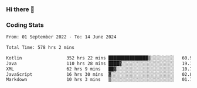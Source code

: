 ### Hi there 👋

<!--
**Girrafeec/girrafeec** is a ✨ _special_ ✨ repository because its `README.md` (this file) appears on your GitHub profile.

Here are some ideas to get you started:

- 🔭 I’m currently working on ...
- 🌱 I’m currently learning ...
- 👯 I’m looking to collaborate on ...
- 🤔 I’m looking for help with ...
- 💬 Ask me about ...
- 📫 How to reach me: ...
- 😄 Pronouns: ...
- ⚡ Fun fact: ...
-->

### Coding Stats
<!--START_SECTION:waka-->

```txt
From: 01 September 2022 - To: 14 June 2024

Total Time: 578 hrs 2 mins

Kotlin                 352 hrs 22 mins ███████████████▒░░░░░░░░░   60.96 %
Java                   110 hrs 28 mins ████▓░░░░░░░░░░░░░░░░░░░░   19.11 %
XML                    62 hrs 9 mins   ██▓░░░░░░░░░░░░░░░░░░░░░░   10.75 %
JavaScript             16 hrs 30 mins  ▓░░░░░░░░░░░░░░░░░░░░░░░░   02.86 %
Markdown               10 hrs 3 mins   ▒░░░░░░░░░░░░░░░░░░░░░░░░   01.74 %
```

<!--END_SECTION:waka-->

